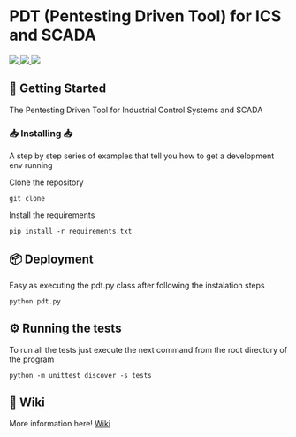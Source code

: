 # PDT (Pentesting Driven Tool) for ICS and SCADA

<p>
<a href="https://travis-ci.org/dave36/pdt">
    <img src="https://travis-ci.org/dave36/pdt.svg?branch=master">
</a>
<a href="https://www.python.org/download/releases/2.7">
    <img src="https://img.shields.io/badge/Python-2.7-blue.svg">
</a>
<img src="https://img.shields.io/badge/made%20with-love-ff69b4">
</p>


## 🚀 Getting Started

The Pentesting Driven Tool for Industrial Control Systems and SCADA

### :inbox_tray: Installing :inbox_tray:

A step by step series of examples that tell you how to get a development env running

Clone the repository

```
git clone
```

Install the requirements

```
pip install -r requirements.txt
```

## 📦 Deployment

Easy as executing the pdt.py class after following the instalation steps
```
python pdt.py
```

## ⚙️ Running the tests

To run all the tests just execute the next command from the root directory of the program
```
python -m unittest discover -s tests
```

## 📖 Wiki

More information here! [Wiki](https://github.com/dave36/pdt/wiki)


